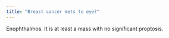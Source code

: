 ```yaml
---
title: "Breast cancer mets to eye?"
---
```

Enophthalmos. It is at least a mass with no significant proptosis.

